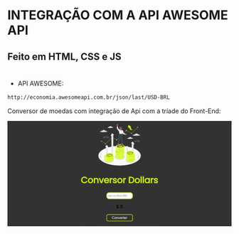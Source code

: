 # INTEGRAÇÃO COM A API AWESOME API

## Feito em HTML, CSS e JS
#

- API AWESOME:
```bash
http://economia.awesomeapi.com.br/json/last/USD-BRL
```

Conversor de moedas com integração de Api com a tríade do Front-End:

<img src="./howasit.png">